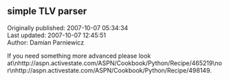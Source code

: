 ## simple TLV parser  
Originally published: 2007-10-07 05:34:34  
Last updated: 2007-10-07 12:45:51  
Author: Damian Parniewicz  
  
If you need something more advanced please look at\nhttp://aspn.activestate.com/ASPN/Cookbook/Python/Recipe/465219\nor\nhttp://aspn.activestate.com/ASPN/Cookbook/Python/Recipe/498149.